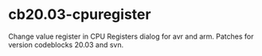 # cb20.03-cpuregister
Change value register in CPU Registers dialog for avr and arm.
Patches for version codeblocks 20.03 and svn.
